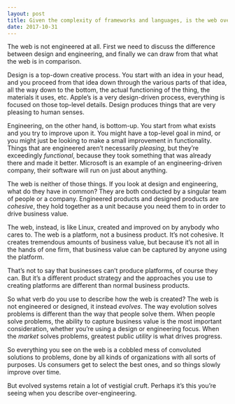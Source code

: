 ```yaml
---
layout: post
title: Given the complexity of frameworks and languages, is the web overengineered?
date: 2017-10-31
---
```


<p>The web is not engineered at all. First we need to discuss the difference between design and engineering, and finally we can draw from that what the web is in comparison.</p><p>Design is a top-down creative process. You start with an idea in your head, and you proceed from that idea down through the various parts of that idea, all the way down to the bottom, the actual functioning of the thing, the materials it uses, etc. Apple’s is a very design-driven process, everything is focused on those top-level details. Design produces things that are very pleasing to human senses.</p><p>Engineering, on the other hand, is bottom-up. You start from what exists and you try to improve upon it. You might have a top-level goal in mind, or you might just be looking to make a small improvement in functionality. Things that are engineered aren’t necessarily <i>pleasing</i>, but they’re exceedingly <i>functional</i>, because they took something that was already there and made it better. Microsoft is an example of an engineering-driven company, their software will run on just about anything.</p><p>The web is neither of those things. If you look at design and engineering, what do they have in common? They are both conducted by a singular team of people or a company. Engineered products and designed products are <i>cohesive</i>, they hold together as a unit because you need them to in order to drive business value.</p><p>The web, instead, is like Linux, created and improved on by anybody who cares to. The web is a platform, not a business product. It’s not cohesive. It creates tremendous amounts of business value, but because it’s not all in the hands of one firm, that business value can be captured by anyone using the platform.</p><p>That’s not to say that businesses can’t produce platforms, of course they can. But it’s a different product strategy and the approaches you use to creating platforms are different than normal business products.</p><p>So what verb do you use to describe how the web is created? The web is not engineered or designed, it instead <i>evolves</i>. The way evolution solves problems is different than the way that people solve them. When people solve problems, the ability to capture business value is the most important consideration, whether you’re using a design or engineering focus. When the <i>market</i> solves problems, greatest public <i>utility</i> is what drives progress.</p><p>So everything you see on the web is a cobbled mess of convoluted solutions to problems, done by all kinds of organizations with all sorts of purposes. Us consumers get to select the best ones, and so things slowly improve over time.</p><p>But evolved systems retain a lot of vestigial cruft. Perhaps it’s this you’re seeing when you describe over-engineering.</p>
